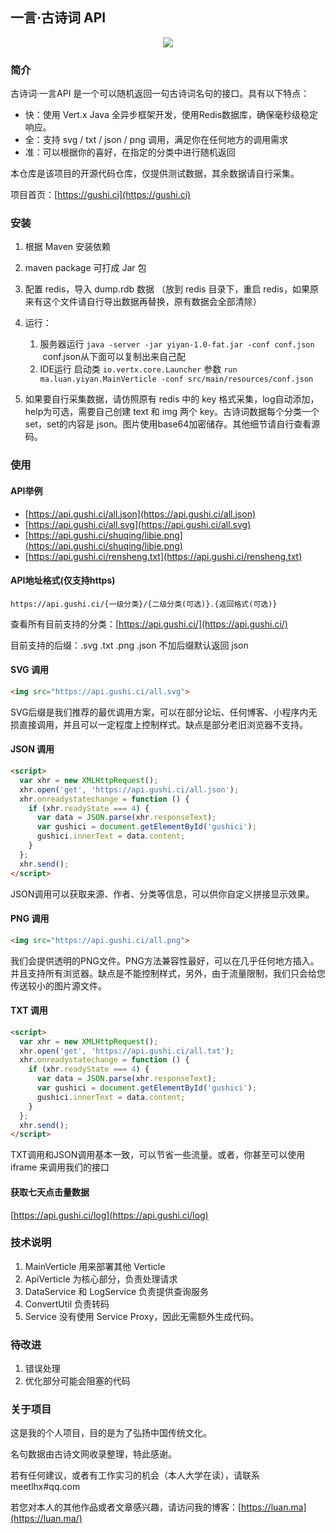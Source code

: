 ## 一言·古诗词 API

<div style="text-align:center">
<img src="https://api.gushi.ci/all.svg">
</div>


### 简介

古诗词·一言API 是一个可以随机返回一句古诗词名句的接口。具有以下特点：

* 快：使用 Vert.x Java 全异步框架开发，使用Redis数据库，确保毫秒级稳定响应。
* 全：支持 svg / txt / json / png 调用，满足你在任何地方的调用需求
* 准：可以根据你的喜好，在指定的分类中进行随机返回

本仓库是该项目的开源代码仓库，仅提供测试数据，其余数据请自行采集。

项目首页：[https://gushi.ci](https://gushi.ci)


### 安装

1. 根据 Maven 安装依赖
2. maven package 可打成 Jar 包
3. 配置 redis，导入 dump.rdb 数据 （放到 redis 目录下，重启 redis，如果原来有这个文件请自行导出数据再替换，原有数据会全部清除）
4. 运行：
    1. 服务器运行 `java -server -jar yiyan-1.0-fat.jar -conf conf.json`  conf.json从下面可以复制出来自己配
    2. IDE运行 启动类 `io.vertx.core.Launcher` 参数 `run ma.luan.yiyan.MainVerticle -conf src/main/resources/conf.json`
        
5. 如果要自行采集数据，请仿照原有 redis 中的 key 格式采集，log自动添加，help为可选，需要自己创建 text 和 img 两个 key。古诗词数据每个分类一个 set，set的内容是 json。图片使用base64加密储存。其他细节请自行查看源码。

### 使用

#### API举例

* [https://api.gushi.ci/all.json](https://api.gushi.ci/all.json)
* [https://api.gushi.ci/all.svg](https://api.gushi.ci/all.svg)
* [https://api.gushi.ci/shuqing/libie.png](https://api.gushi.ci/shuqing/libie.png)
* [https://api.gushi.ci/rensheng.txt](https://api.gushi.ci/rensheng.txt)

#### API地址格式(仅支持https)

`https://api.gushi.ci/{一级分类}/{二级分类(可选)}.{返回格式(可选)}`

查看所有目前支持的分类：[https://api.gushi.ci/](https://api.gushi.ci/)

目前支持的后缀：.svg .txt .png .json 不加后缀默认返回 json

#### SVG 调用

```html
<img src="https://api.gushi.ci/all.svg">
```

SVG后缀是我们推荐的最优调用方案，可以在部分论坛、任何博客、小程序内无损直接调用，并且可以一定程度上控制样式。缺点是部分老旧浏览器不支持。

#### JSON 调用

```html
<script>
  var xhr = new XMLHttpRequest();
  xhr.open('get', 'https://api.gushi.ci/all.json');
  xhr.onreadystatechange = function () {
    if (xhr.readyState === 4) {
      var data = JSON.parse(xhr.responseText);
      var gushici = document.getElementById('gushici');
      gushici.innerText = data.content;
    }
  };
  xhr.send();
</script>
```

JSON调用可以获取来源、作者、分类等信息，可以供你自定义拼接显示效果。

#### PNG 调用

```html
<img src="https://api.gushi.ci/all.png">
```

我们会提供透明的PNG文件。PNG方法兼容性最好，可以在几乎任何地方插入。并且支持所有浏览器。缺点是不能控制样式，另外，由于流量限制，我们只会给您传送较小的图片源文件。

#### TXT 调用

```html
<script>
  var xhr = new XMLHttpRequest();
  xhr.open('get', 'https://api.gushi.ci/all.txt');
  xhr.onreadystatechange = function () {
    if (xhr.readyState === 4) {
      var data = JSON.parse(xhr.responseText);
      var gushici = document.getElementById('gushici');
      gushici.innerText = data.content;
    }
  };
  xhr.send();
</script>
```

TXT调用和JSON调用基本一致，可以节省一些流量。或者，你甚至可以使用 iframe 来调用我们的接口

#### 获取七天点击量数据
[https://api.gushi.ci/log](https://api.gushi.ci/log)


### 技术说明

1. MainVerticle 用来部署其他 Verticle
2. ApiVerticle 为核心部分，负责处理请求
3. DataService 和 LogService 负责提供查询服务
4. ConvertUtil 负责转码
5. Service 没有使用 Service Proxy，因此无需额外生成代码。

### 待改进

1. 错误处理
2. 优化部分可能会阻塞的代码

### 关于项目

这是我的个人项目，目的是为了弘扬中国传统文化。

名句数据由古诗文网收录整理，特此感谢。

若有任何建议，或者有工作实习的机会（本人大学在读），请联系 meetlhx#qq.com

若您对本人的其他作品或者文章感兴趣，请访问我的博客：[https://luan.ma](https://luan.ma/)
